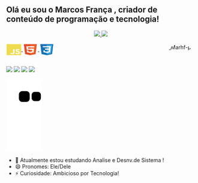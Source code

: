 ## Olá eu sou o Marcos França , criador de conteúdo de programação e tecnologia!


<div align="center">
  <a href="https://github.com/Marhff">
  <img width="48%" src="https://github-readme-stats.vercel.app/api?username=Marhff&show_icons=true&theme=gotham&include_all_commits=true&count_public=true"/>
     <img width="40%" src="https://github-readme-stats.vercel.app/api/top-langs/?username=Marhff&layout=compact&langs_count=7&theme=gotham"/>
</div>
  <div style="display: inline_block"><br>
  <img align="center" alt="Marhf-Js" height="30" width="40" src="https://raw.githubusercontent.com/devicons/devicon/master/icons/javascript/javascript-plain.svg">
  <img align="center" alt="Marhf-HTML" height="30" width="40" src="https://raw.githubusercontent.com/devicons/devicon/master/icons/html5/html5-original.svg">
  <img align="center" alt="Marhf-CSS" height="30" width="40" src="https://raw.githubusercontent.com/devicons/devicon/master/icons/css3/css3-original.svg">
  <img align="right" alt="Marhf-pic" height="150" style="border-radius:50px;" 
       src="https://64.media.tumblr.com/86db5b2441c19b599d8c9b3ebd015438/8cffba6d55e21577-95/s500x750/ff386e83521d84fac601636a1c1f58bf697da39d.gifv">
    
</div>
  
  ##
  
  <div> 
  <a href="https://www.instagram.com/marcos.franca.5/" target="_blank"><img src="https://img.shields.io/badge/-Instagram-%23E4405F?style=for-the-badge&logo=instagram&logoColor=white" target="_blank"></a>
 <a href="https://discord.gg/J3WGTyeD7s" target="_blank"><img src="https://img.shields.io/badge/Discord-7289DA?style=for-the-badge&logo=discord&logoColor=white" target="_blank"></a> 
  <a href = "mailto:marcoshafranca@outlook.com"><img src="https://img.shields.io/badge/-Gmail-%23333?style=for-the-badge&logo=gmail&logoColor=white" target="_blank"></a>
  <a href="https://www.linkedin.com" target="_blank"><img src="https://img.shields.io/badge/-LinkedIn-%230077B5?style=for-the-badge&logo=linkedin&logoColor=white" target="_blank"></a> 
 
  ![Snake animation](https://github.com/rafaballerini/rafaballerini/blob/output/github-contribution-grid-snake.svg)
 
</div>

- 🔭 Atualmente estou estudando Analise e Desnv.de Sistema !
- 😄 Pronomes: Ele/Dele
- ⚡ Curiosidade: Ambicioso por Tecnologia!

